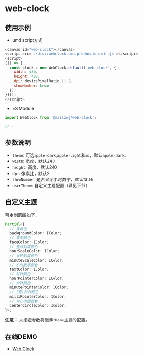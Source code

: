 # web-clock

## 使用示例
* umd script方式
```js
<canvas id="web-clock"></canvas>
<script src="./dist/webclock.umd.production.min.js"></script>
<script>
(() => {
  const clock = new WebClock.default('web-clock', {
    width: 480,
    height: 480,
    dpi: devicePixelRatio || 2,
    showNumber: true
  });
})();
</script>
```
* ES Module
```js
import WebClock from '@mailzwj/web-clock';

// ...
```

## 参数说明
* `theme`: 可选`apple-dark`,`apple-light`和`mi`，默认`apple-dark`。
* `width`: 宽度，默认240
* `height`: 高度，默认240
* `dpi`: 像素比，默认2
* `showNumber`: 是否显示小时数字，默认false
* `userTheme`: 自定义主题配置（详见下节）

## 自定义主题
可定制范围如下：
```ts
Partial<{
  // 背景色
  backgroundColor: IColor;
  // 表面颜色
  faceColor: IColor;
  // 整点刻度颜色
  hourScaleColor: IColor;
  // 分钟刻度颜色
  minuteScaleColor: IColor;
  // 小时数字颜色
  textColor: IColor;
  // 时针颜色
  hourPointerColor: IColor;
  // 分针颜色
  minutePointerColor: IColor;
  // [毫]秒针颜色
  milliPointerColor: IColor;
  // 中心小圆颜色
  centerCircleColor: IColor;
}>;
```
**注意：** 未指定参数将继承`theme`主题的配置。

## 在线DEMO
* [Web Clock](https://mailzwj.github.io/web-clock/example.html)
